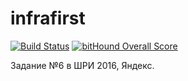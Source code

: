 # infrafirst

[![Build Status](https://travis-ci.org/4esnog/infrafirst.svg?branch=master)](https://travis-ci.org/4esnog/infrafirst)
[![bitHound Overall Score](https://www.bithound.io/github/4esnog/infrafirst/badges/score.svg)](https://www.bithound.io/github/4esnog/infrafirst)

Задание №6 в ШРИ 2016, Яндекс.
